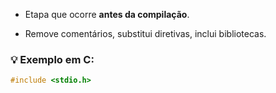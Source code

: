 
- Etapa que ocorre **antes da compilação**.
    
- Remove comentários, substitui diretivas, inclui bibliotecas.
    

### 💡 Exemplo em C:

```c 
#include <stdio.h>
```

